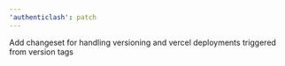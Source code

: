 ```yaml
---
'authenticlash': patch
---
```


Add changeset for handling versioning and vercel deployments triggered from version tags
